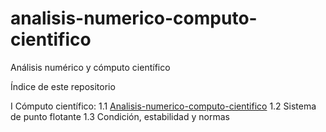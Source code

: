 # analisis-numerico-computo-cientifico
  Análisis numérico y cómputo científico 

Índice de este repositorio

I Cómputo científico:
	1.1 [Analisis-numerico-computo-cientifico](I/1.1.Analisis-numerico-computo-cientifico.pdf)
	1.2 Sistema de punto flotante
	1.3 Condición, estabilidad y normas
